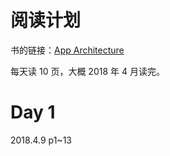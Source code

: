 # 阅读计划

书的链接：[App Architecture](https://www.objc.io/books/app-architecture/)

每天读 10 页，大概 2018 年 4 月读完。

# Day 1

2018.4.9 p1~13

